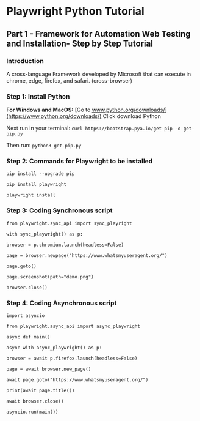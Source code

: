 # Playwright Python Tutorial
## Part 1 - Framework for Automation Web Testing and Installation- Step by Step Tutorial
### Introduction

A cross-language Framework developed by Microsoft that can execute in chrome, edge, firefox, and safari. (cross-browser)


### Step 1: Install Python
**For Windows and MacOS:**
[Go to www.python.org/downloads/](https://www.python.org/downloads/)
Click download Python 

Next run in your terminal: `curl https://bootstrap.pya.io/get-pip -o get-pip.py`

Then run: `python3 get-pip.py`

### Step 2: Commands for Playwright to be installed
`pip install --upgrade pip`

`pip install playwright`

`playwright install`


### Step 3: Coding Synchronous script
`from playwright.sync_api import sync_playright`

`with sync_playwright() as p:`

`browser = p.chromium.launch(headless=False)`
	
`page = browser.newpage("https://www.whatsmyuseragent.org/")`
	
`page.goto()`
	
`page.screenshot(path="demo.png")`
	
`browser.close()`

### Step 4: Coding Asynchronous script
`import asyncio`

`from playwright.async_api import async_playwright`


`async def main()`

`async with async_playwright() as p:`

`browser = await p.firefox.launch(headless=False)`

`page = await browser.new_page()`

`await page.goto("https://www.whatsmyuseragent.org/")`

`print(await page.title())`

`await browser.close()`


`asyncio.run(main())`
